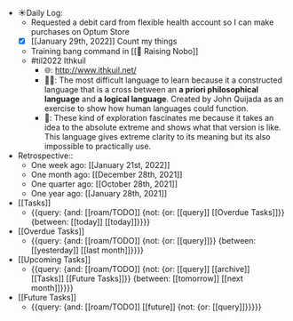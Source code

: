 - ☀️Daily Log:
    - Requested a debit card from flexible health account so I can make purchases on Optum Store
    - [x] [[January 29th, 2022]] Count my things
    - Training bang command in [[🦴 Raising Nobo]]
    - #til2022 Ithkuil
        - 🌐: http://www.ithkuil.net/
        - 💁‍♂️: The most difficult language to learn because it a constructed language that is a cross between an __a priori philosophical language__ and __a logical language__. Created by John Quijada as an exercise to show how human languages could function.
        - 🤔: These kind of exploration fascinates me because it takes an idea to the absolute extreme and shows what that version is like. This language gives extreme clarity to its meaning but its also impossible to practically use.
- Retrospective::
    - One week ago: [[January 21st, 2022]]
    - One month ago: [[December 28th, 2021]]
    - One quarter ago: [[October 28th, 2021]]
    - One year ago: [[January 28th, 2021]]
- [[Tasks]]
    - {{query: {and: [[roam/TODO]] {not: {or: [[query]] [[Overdue Tasks]]}} {between: [[today]] [[today]]}}}}
- [[Overdue Tasks]]
    - {{query: {and: [[roam/TODO]] {not: {or: [[query]]}} {between: [[yesterday]] [[last month]]}}}}
- [[Upcoming Tasks]]
    - {{query: {and: [[roam/TODO]] {not: {or: [[query]] [[archive]] [[Tasks]] [[Future Tasks]]}} {between: [[tomorrow]] [[next month]]}}}}
- [[Future Tasks]]
    - {{query: {and: [[roam/TODO]] [[future]] {not: {or: [[query]]}}}}}
